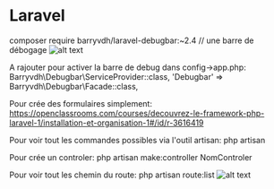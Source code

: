 # Laravel
composer require barryvdh/laravel-debugbar:~2.4 //  une barre de débogage
![alt text](https://cloud.githubusercontent.com/assets/973269/4270452/740c8c8c-3ccb-11e4-8d9a-5a9e64f19351.png)

A rajouter pour activer la barre de debug dans config->app.php:
Barryvdh\Debugbar\ServiceProvider::class,
'Debugbar' => Barryvdh\Debugbar\Facade::class,




Pour crée des formulaires simplement:
https://openclassrooms.com/courses/decouvrez-le-framework-php-laravel-1/installation-et-organisation-1#/id/r-3616419


Pour voir tout les commandes possibles via l'outil artisan:
php artisan


Pour crée un controler:
php artisan make:controller NomControler


Pour voir tout les chemin du route:
php artisan route:list
![alt text](https://s3-eu-west-1.amazonaws.com/sdz-upload/prod/upload/img0154.JPG)

